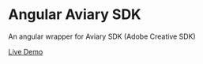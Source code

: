 # Angular Aviary SDK
An angular wrapper for Aviary SDK (Adobe Creative SDK)

[Live Demo](https://eversnapteam.github.io/angular-aviary/)
